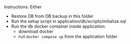 Instructions: Either

* Restore DB from DB backup in this folder
* Run the setup script in application/db/scripts/initialize.sql
* Run the db docker container inside application:
  * download docker
  * run `docker compose up` from the application folder
